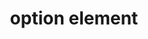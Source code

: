---
{
  "title": "option element",
  "description": "",
  "category": "html",
  "keywords": [
    "option element"
  ],
  "last_test_date": "2019-07-24",
  "test_results_url": "https://a11ysupport.io/tech/html/option_element",
  "stats": {
    "dragon_win": {
      "chrome": {
        "75": "a",
        "79": "a"
      }
    },
    "jaws": {
      "chrome": {
        "80": "y"
      },
      "ie": {
        "11": "a"
      },
      "firefox": {
        "73": "y"
      }
    },
    "narrator": {
      "edge": {
        "44": "a"
      }
    },
    "nvda": {
      "chrome": {
        "80": "y"
      },
      "firefox": {
        "73": "a"
      }
    },
    "orca": {
      "firefox": {
        "73": "a"
      }
    },
    "talkback": {
      "and_chr": {
        "80": "y"
      }
    },
    "va_and": {
      "and_chr": {
        "77": "y",
        "79": "y"
      }
    },
    "vo_ios": {
      "ios_saf": {
        "13.3.1": "a"
      }
    },
    "vo_macos": {
      "safari": {
        "13.0.5": "a"
      }
    },
    "vc_ios": {
      "ios_saf": {
        "13.3.1": "n",
        "13.0": "n"
      }
    },
    "vc_macos": {
      "safari": {
        "13.0.5": "a",
        "13.0.2": "a"
      }
    },
    "wsr": {
      "edge": {
        "44": null
      },
      "chrome": {
        "77": "n",
        "79": "n"
      }
    }
  },
  "links": {
    "WHATWG HTML spec for the option element": "https://html.spec.whatwg.org/#the-option-element",
    "HTML AAM for the option element": "https://w3c.github.io/html-aam/#el-option"
  }
}
---